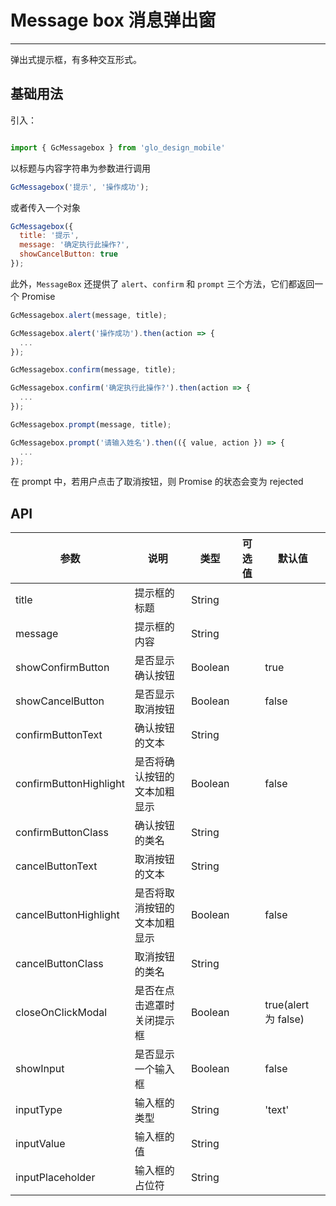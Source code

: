 # Message box 消息弹出窗
<!-- {.md} -->
---
<!-- {.md} -->
弹出式提示框，有多种交互形式。

## 基础用法
<!-- {.md} -->

引入：<!-- {.md} -->
```js

import { GcMessagebox } from 'glo_design_mobile'

```
<!-- {.md} -->
 以标题与内容字符串为参数进行调用
```javascript
GcMessagebox('提示', '操作成功');
```
或者传入一个对象
```javascript
GcMessagebox({
  title: '提示',
  message: '确定执行此操作?',
  showCancelButton: true
});
```
此外，`MessageBox` 还提供了 `alert`、`confirm` 和 `prompt` 三个方法，它们都返回一个 Promise
```js
GcMessagebox.alert(message, title);
```
```js
GcMessagebox.alert('操作成功').then(action => {
  ...
});
```
```js
GcMessagebox.confirm(message, title);
```
```js
GcMessagebox.confirm('确定执行此操作?').then(action => {
  ...
});
```
```js
GcMessagebox.prompt(message, title);
```
```js
GcMessagebox.prompt('请输入姓名').then(({ value, action }) => {
  ...
});
```
在 prompt 中，若用户点击了取消按钮，则 Promise 的状态会变为 rejected

## API
<!-- {.md} -->
| 参数      | 说明    | 类型      | 可选值       | 默认值   |
|---------- |-------- |---------- |-------------  |-------- |
| title     | 提示框的标题  | String  |       |         |
| message    | 提示框的内容  | String  |      |         |
| showConfirmButton    | 是否显示确认按钮  | Boolean  |        | true |
| showCancelButton    | 是否显示取消按钮 | Boolean  |          | false |
| confirmButtonText     | 确认按钮的文本  | String  |       |         |
| confirmButtonHighlight    | 是否将确认按钮的文本加粗显示  | Boolean  |      |false     |
| confirmButtonClass    | 确认按钮的类名  | String  |        |       |
| cancelButtonText    | 取消按钮的文本 | String  |          |       |
| cancelButtonHighlight     | 是否将取消按钮的文本加粗显示  | Boolean  |       |false    |
| cancelButtonClass    | 取消按钮的类名  | String  |      |         |
| closeOnClickModal    | 是否在点击遮罩时关闭提示框  | Boolean  |        | true(alert 为 false) |
| showInput    | 是否显示一个输入框 | Boolean  |          | false |
| inputType     | 输入框的类型  | String  |       |'text'     |
| inputValue    | 输入框的值  | String  |      |         |
| inputPlaceholder    | 输入框的占位符  | String  |        |      |
